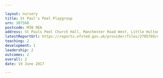 ```yaml
---

layout: nursery
title: St Paul's Peel Playgroup
urn: 307568
postcode: M38 9EA
address: St Pauls Peel Church Hall, Manchester Road West, Little Hulton, Manchester, Lancashire, M38 9EA
latestReportUrl: https://reports.ofsted.gov.uk/provider/files/2705769/urn/307568.pdf
teaching: 2
development: 1
leadership: 2
outcomes: 2
overall: 2
date: 19 June 2017

---
```

